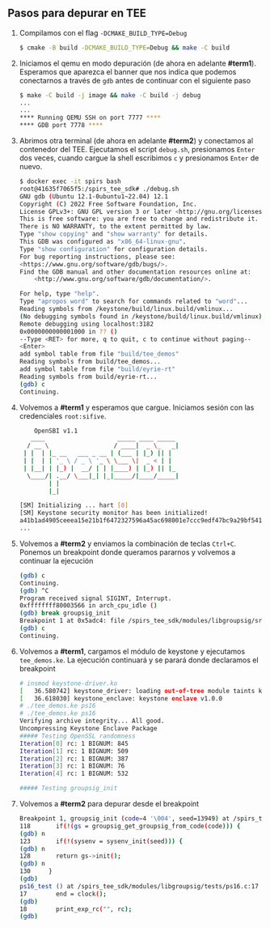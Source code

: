 ## Pasos para depurar en TEE

1. Compilamos con el flag `-DCMAKE_BUILD_TYPE=Debug`
   ```bash
   $ cmake -B build -DCMAKE_BUILD_TYPE=Debug && make -C build
   ```

2. Iniciamos el qemu en modo depuración (de ahora en adelante **#term1**).
   Esperamos que aparezca el banner que nos indica que podemos conectarnos a través de `gdb`
   antes de continuar con el siguiente paso
   ```bash
   $ make -C build -j image && make -C build -j debug
   ...
   ...
   **** Running QEMU SSH on port 7777 ****
   **** GDB port 7778 ****
   ```

3. Abrimos otra terminal (de ahora en adelante **#term2**) y conectamos al contenedor
   del TEE. Ejecutamos el script `debug.sh`, presionamos `Enter` dos veces,
   cuando cargue la shell escribimos `c` y presionamos `Enter` de nuevo.
   ```bash
   $ docker exec -it spirs bash
   root@41635f7065f5:/spirs_tee_sdk# ./debug.sh
   GNU gdb (Ubuntu 12.1-0ubuntu1~22.04) 12.1
   Copyright (C) 2022 Free Software Foundation, Inc.
   License GPLv3+: GNU GPL version 3 or later <http://gnu.org/licenses/gpl.html>
   This is free software: you are free to change and redistribute it.
   There is NO WARRANTY, to the extent permitted by law.
   Type "show copying" and "show warranty" for details.
   This GDB was configured as "x86_64-linux-gnu".
   Type "show configuration" for configuration details.
   For bug reporting instructions, please see:
   <https://www.gnu.org/software/gdb/bugs/>.
   Find the GDB manual and other documentation resources online at:
       <http://www.gnu.org/software/gdb/documentation/>.

   For help, type "help".
   Type "apropos word" to search for commands related to "word"...
   Reading symbols from /keystone/build/linux.build/vmlinux...
   (No debugging symbols found in /keystone/build/linux.build/vmlinux)
   Remote debugging using localhost:3182
   0x0000000000001000 in ?? ()
   --Type <RET> for more, q to quit, c to continue without paging--
   <Enter>
   add symbol table from file "build/tee_demos"
   Reading symbols from build/tee_demos...
   add symbol table from file "build/eyrie-rt"
   Reading symbols from build/eyrie-rt...
   (gdb) c
   Continuing.
   ```

4. Volvemos a **#term1** y esperamos que cargue. Iniciamos sesión con las credenciales
   `root:sifive`.
   ```bash
       OpenSBI v1.1
      ____                    _____ ____ _____
     / __ \                  / ____|  _ \_   _|
    | |  | |_ __   ___ _ __ | (___ | |_) || |
    | |  | | '_ \ / _ \ '_ \ \___ \|  _ < | |
    | |__| | |_) |  __/ | | |____) | |_) || |_
     \____/| .__/ \___|_| |_|_____/|____/_____|
           | |
           |_|

   [SM] Initializing ... hart [0]
   [SM] Keystone security monitor has been initialized!
   a41b1ad4905ceeea15e21b1f6472327596a45ac698001e7ccc9edf47bc9a29bf541edcf201e4e57ebe6643bb940ec748cf266f518b43499b695c1e93d0173e39
   ...
   ```

5. Volvemos a **#term2** y enviamos la combinación de teclas `Ctrl+C`. Ponemos un breakpoint
   donde queramos pararnos y volvemos a continuar la ejecución
   ```bash
   (gdb) c
   Continuing.
   (gdb) ^C
   Program received signal SIGINT, Interrupt.
   0xffffffff80003566 in arch_cpu_idle ()
   (gdb) break groupsig_init
   Breakpoint 1 at 0x5adc4: file /spirs_tee_sdk/modules/libgroupsig/src/groupsig/groupsig.c, line 118.
   (gdb) c
   Continuing.
   ```

6. Volvemos a **#term1**, cargamos el módulo de keystone y ejecutamos `tee_demos.ke`. La ejecución
   continuará y se parará donde declaramos el breakpoint
   ```bash
   # insmod keystone-driver.ko
   [   36.580742] keystone_driver: loading out-of-tree module taints kernel.
   [   36.618030] keystone_enclave: keystone enclave v1.0.0
   # ./tee_demos.ke ps16
   # ./tee_demos.ke ps16
   Verifying archive integrity... All good.
   Uncompressing Keystone Enclave Package
   ##### Testing OpenSSL randomness
   Iteration[0] rc: 1 BIGNUM: 845
   Iteration[1] rc: 1 BIGNUM: 509
   Iteration[2] rc: 1 BIGNUM: 387
   Iteration[3] rc: 1 BIGNUM: 76
   Iteration[4] rc: 1 BIGNUM: 532

   ##### Testing groupsig_init

   ```

7. Volvemos a **#term2** para depurar desde el breakpoint
   ```bash
   Breakpoint 1, groupsig_init (code=4 '\004', seed=13949) at /spirs_tee_sdk/modules/libgroupsig/src/groupsig/groupsig.c:118
   118       if(!(gs = groupsig_get_groupsig_from_code(code))) {
   (gdb) n
   123       if(!(sysenv = sysenv_init(seed))) {
   (gdb) n
   128       return gs->init();
   (gdb) n
   130     }
   (gdb)
   ps16_test () at /spirs_tee_sdk/modules/libgroupsig/tests/ps16.c:17
   17        end = clock();
   (gdb)
   18        print_exp_rc("", rc);
   (gdb)
   ```
